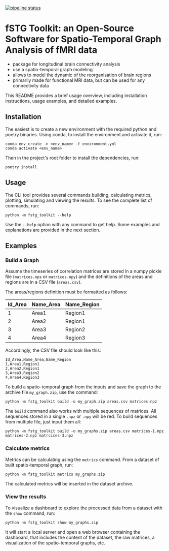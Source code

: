 [![pipeline status](https://git.unistra.fr/jpontabry/mos-t_fmri/badges/main/pipeline.svg)](https://git.unistra.fr/jpontabry/mos-t_fmri/-/commits/main)

# fSTG Toolkit: an Open-Source Software for Spatio-Temporal Graph Analysis of fMRI data

- package for longitudinal brain connectivity analysis
- use a spatio-temporal graph modeling
- allows to model the dynamic of the reorganisation of brain regions
- primarily made for functional MRI data, but can be used for any connectivity data

This README provides a brief usage overview, including installation instructions, usage examples, and detailed examples.

## Installation

The easiest is to create a new environment with the required python and poetry binaries. Using conda, to install the environment and activate it, run:

```shell
conda env create -n <env_name> -f environment.yml
conda activate <env_name>
```

Then in the project's root folder to install the dependencies, run:
```shell
poetry install
```

## Usage

The CLI tool provides several commands building, calculating metrics, plotting, simulating and viewing the results. To see the complete list of commands, run:
```shell
python -m fstg_toolkit --help
```

Use the `--help` option with any command to get help. Some examples and explanations are provided in the next section.

## Examples

### Build a Graph

Assume the timeseries of correlation matrices are stored in a numpy pickle file (`matrices.npz` or `matrices.npy`) and the definitions of the areas and regions are in a CSV file (`areas.csv`).

The areas/regions definition must be formatted as follows:

| Id_Area | Name_Area | Name_Region |
|---------|-----------|-------------|
| 1       | Area1     | Region1     |
| 2       | Area2     | Region1     |
| 3       | Area3     | Region2     |
| 4       | Area4     | Region3     |

Accordingly, the CSV file should look like this:

```csv
Id_Area,Name_Area,Name_Region
1,Area1,Region1
2,Area2,Region1
3,Area3,Region2
4,Area4,Region3
```

To build a spatio-temporal graph from the inputs and save the graph to the archive file `my_graph.zip`, use the command:

```shell
python -m fstg_toolkit build -o my_graph.zip areas.csv matrices.npz
```

The `build` command also works with multiple sequences of matrices. All sequences stored in a single `.npz` or `.npy` will be red. To build sequences from multiple file, just input them all:
```shell
python -m fstg_toolkit build -o my_graphs.zip areas.csv matrices-1.npz matrices-2.npz matrcices-3.npz
```

### Calculate metrics

Metrics can be calculating using the `metrics` command. From a dataset of built spatio-temporal graph, run:
```shell
python -m fstg_toolkit metrics my_graphs.zip
```

The calculated metrics will be inserted in the dataset archive.

### View the results

To visualize a dashboard to explore the processed data from a dataset with the `show` command, run:
```shell
python -m fstg_toolkit show my_graphs.zip
```

It will start a local server and open a web browser containing the dashboard, that includes the content of the dataset, the raw matrices, a visualization of the spatio-temporal graphs, etc.

[//]: # (### Plot a Graph)

[//]: # ()
[//]: # (To plot a graph stored in the file `my_graph.zip` to a dynamic plot, use the command:)

[//]: # ()
[//]: # (```sh)

[//]: # (python -m fstg_toolkit plot my_graph.zip dynamic)

[//]: # (```)

[//]: # ()
[//]: # (Other available plot types include `spatial`, `command`, and `multipartite` &#40;avoid this last one for large graphs due to memory issues&#41;.)

[//]: # ()
[//]: # (Below is an examples of spatial plot.)

[//]: # (![Example of spatial plot]&#40;doc/plot_spatial_example.png "Example of spatial plot"&#41;)

[//]: # ()
[//]: # (Below is an example of temporal plot.)

[//]: # (![Example of temporal plot]&#40;doc/plot_temporal_example.png "Example of temporal plot"&#41;)

[//]: # ()
[//]: # (### Simulate a Pattern)

[//]: # ()
[//]: # (To simulate a pattern, provide the description of networks across time, spatial, and temporal edges. The string syntax for a single network is `area_range,region,internal_strength`, where the area range is defined either by a single area ID or by a range between two IDs separated by a colon. Descriptions of multiple networks at a given time are concatenated with spaces. A `/` symbol separates networks of two different time instants. The whole description must be surrounded by quotes.)

[//]: # ()
[//]: # (The syntax for a single spatial edge is `network1_id,network2_id,correlation`. Multiple descriptions are concatenated between quotes and separated by spaces.)

[//]: # ()
[//]: # (The syntax for a single temporal edge is `network_id_range,network_id_range`, where the range can be either a single network ID or multiple IDs separated by a `-` character. The kind of edges is automatically inferred. For instance, `id,id` means an equal edge, `id-id,id` means a merge, and `id,id-id` means a split. Multiple descriptions are concatenated between quotes and separated by spaces.)

[//]: # ()
[//]: # (Example command:)

[//]: # ()
[//]: # (```sh)

[//]: # (python -m fstg_toolkit simulate -o pattern.zip pattern "1:3,1,0.8 4:5,2,-0.8 / 1:2,1,0.7 3,1,1 4:5,2,-0.8" "1,2,0.6 3,5,0.5" "1,3-4 2,5")

[//]: # (```)

[//]: # ()
[//]: # (This creates the pattern depicted in the following multipartite plot:)

[//]: # ()
[//]: # (![Example of a generated pattern]&#40;doc/simulation_pattern_example.png "Example of a generated pattern"&#41;)

[//]: # ()
[//]: # (### Simulate a Sequence)

[//]: # ()
[//]: # (A graph can be simulated from a sequence of pre-generated patterns. The sequence description consists of space-separated elements, which can be either a pattern &#40;`p<n>`, where `n` is the order of the pattern passed to the command&#41; or a number &#40;`d`&#41; to create `d` steady states.)

[//]: # ()
[//]: # (Example command:)

[//]: # ()
[//]: # (```sh)

[//]: # (python -m fstg_toolkit simulate -o sequence.zip sequence pattern1.zip pattern2.zip pattern3.zip "p2 10 p3 5 p1")

[//]: # (```)

[//]: # ()
[//]: # (### Simulate Correlations)

[//]: # ()
[//]: # (To simulate a timeseries of correlation matrices from a spatio-temporal graph stored in `my_graph.zip` with a correlation threshold of 0.5, use the command:)

[//]: # ()
[//]: # (```sh)

[//]: # (python -m fstg_toolkit simulate -o correlations.npz correlations my_graph.zip -t 0.5)

[//]: # (```)

[//]: # ()
[//]: # (The output timeseries matrices will be saved in a numpy-compatible format. Use the `-o` option to set the output path.)

[//]: # (## License)
[//]: # ()
[//]: # (TODO)